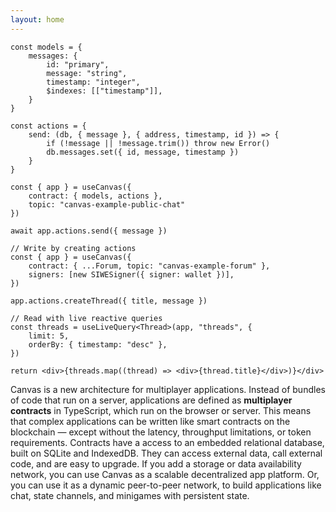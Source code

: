 ```yaml
---
layout: home
---
```


<HeroRow text="Build decentralized applications that work in realtime" image="/graphic_mainframe_4.png" tagline="Build multiplayer applications where interactions sync instantly, with no blockchains required." v-bind:bullets="['Realtime sync using libp2p and signed messages', 'Embedded SQLite + IndexedDB database', 'Programmable in TypeScript + EVM']">
  <HeroAction theme="brand big" text="Tutorial" href="/1-introduction" />
  <HeroAction theme="alt big" text="API Docs" href="/readme-core" />
</HeroRow>

<!--
<FeatureRow title="Demo">
  <FeatureCard title="Messaging" details="Deploy simple applications like chat & copresence." />
  <FeatureCard title="CausalDB" details="Write complex application backends in TypeScript, in your current workflow." />
  <FeatureCard title="CausalVM" details="Build immutable applications, with code and data stored on IPFS data structures."/>
</FeatureRow>
-->

<DemoToggle v-bind:options="['Messaging', 'Gaming']" defaultOption="Messaging"></DemoToggle>

<DemoCell />

```tsx:Messaging preview
const models = {
	messages: {
		id: "primary",
		message: "string",
		timestamp: "integer",
		$indexes: [["timestamp"]],
	}
}

const actions = {
	send: (db, { message }, { address, timestamp, id }) => {
		if (!message || !message.trim()) throw new Error()
		db.messages.set({ id, message, timestamp })
	}
}

const { app } = useCanvas({
	contract: { models, actions },
	topic: "canvas-example-public-chat"
})

await app.actions.send({ message })
```

```tsx:Gaming preview
// Write by creating actions
const { app } = useCanvas({
	contract: { ...Forum, topic: "canvas-example-forum" },
	signers: [new SIWESigner({ signer: wallet })],
})

app.actions.createThread({ title, message })

// Read with live reactive queries
const threads = useLiveQuery<Thread>(app, "threads", {
	limit: 5,
	orderBy: { timestamp: "desc" },
})

return <div>{threads.map((thread) => <div>{thread.title}</div>)}</div>
```

<TextRow title="About Canvas">
  <TextItem>Canvas is a new architecture for multiplayer applications.</TextItem>
  <TextItem>Instead of bundles of code that run on a server, applications are defined as <strong>multiplayer contracts</strong> in TypeScript, which run on the browser or server.</TextItem>
  <TextItem>This means that complex applications can be written like smart contracts on the blockchain &mdash; except without the latency, throughput limitations, or token requirements.</TextItem>
  <TextItem>Contracts have a access to an embedded relational database, built on SQLite and IndexedDB. They can access external data, call external code, and are easy to upgrade.</TextItem>
  <TextItem>If you add a storage or data availability network, you can use Canvas as a scalable decentralized app platform. Or, you can use it as a dynamic peer-to-peer network, to build applications like chat, state channels, and minigames with persistent state.</TextItem>
</TextRow>

<FeatureRow title="Interoperable Everywhere" detail="Canvas supports any cryptographically verifiable authentication system, like Web3 wallets, W3C DIDs, and even Apple & Google SSO. You can write your own custom adapters to support any kind of session authorization.">
  <FeatureCard title="Sign in with Wallet" details="Log in with a Web3 wallet from Ethereum. Also supports other chains like Cosmos, Solana, and Polkadot." linkText="Available today" />
  <FeatureCard title="Sign in with Bluesky" details="Log in with your decentralized identity from the Bluesky PLC network."/>
  <FeatureCard title="Sign in with OpenID" details="Log in trustlessly with Google, Apple, or other SSO providers, using zero-knowledge proofs." soon="Coming soon"/>
</FeatureRow>

<FeatureRow title="Built on Real-Time Collaboration Research" detail="We've created a set of modules that abstract away the complex parts of conflict-free data structures (the same ones that power Google Docs and Figma), to make them work like a conventional database. You can check them out here:">
  <FeatureCard title="Okra" details="A deterministic Prolly-tree that allows fast sync between ordered sets of actions." link="https://github.com/canvasxyz/okra" linkText="Github" secondaryLink="https://joelgustafson.com/posts/2023-05-04/merklizing-the-key-value-store-for-fun-and-profit" secondaryLinkText="Blog Post"/>
  <FeatureCard title="GossipLog" details="A history-preserving multiwriter log that allows functions to efficiently retrieve data from the past." link="https://github.com/canvasxyz/canvas/tree/main/packages/gossiplog" soon="Blog post coming soon"/>
  <FeatureCard title="ModelDB" details="A CRDT-friendly database abstraction over IndexedDB and SQLite, that runs in both the browser and server." link="https://github.com/canvasxyz/canvas/tree/main/packages/modeldb"/>
  <FeatureCard title="Persister" details="A bundler that persists individual actions to Arweave, and rebundles them for efficient later retrieval." link="https://github.com/canvasxyz/canvas/tree/main/packages/persister-arweave"/>
</FeatureRow>

<HomepageFooter />